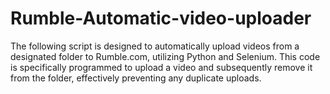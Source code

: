 # Rumble-Automatic-video-uploader
The following script is designed to automatically upload videos from a designated folder to Rumble.com, utilizing Python and Selenium. This code is specifically programmed to upload a video and subsequently remove it from the folder, effectively preventing any duplicate uploads.
